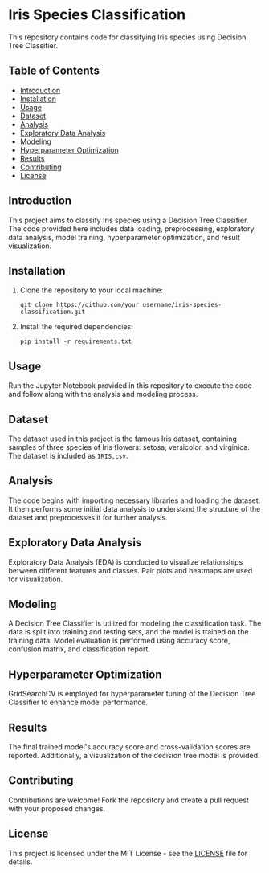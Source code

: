 # Iris Species Classification

This repository contains code for classifying Iris species using Decision Tree Classifier. 

## Table of Contents
- [Introduction](#introduction)
- [Installation](#installation)
- [Usage](#usage)
- [Dataset](#dataset)
- [Analysis](#analysis)
- [Exploratory Data Analysis](#exploratory-data-analysis)
- [Modeling](#modeling)
- [Hyperparameter Optimization](#hyperparameter-optimization)
- [Results](#results)
- [Contributing](#contributing)
- [License](#license)

## Introduction
This project aims to classify Iris species using a Decision Tree Classifier. The code provided here includes data loading, preprocessing, exploratory data analysis, model training, hyperparameter optimization, and result visualization.

## Installation
1. Clone the repository to your local machine:
    ```
    git clone https://github.com/your_username/iris-species-classification.git
    ```
2. Install the required dependencies:
    ```
    pip install -r requirements.txt
    ```

## Usage
Run the Jupyter Notebook provided in this repository to execute the code and follow along with the analysis and modeling process.

## Dataset
The dataset used in this project is the famous Iris dataset, containing samples of three species of Iris flowers: setosa, versicolor, and virginica. The dataset is included as `IRIS.csv`.

## Analysis
The code begins with importing necessary libraries and loading the dataset. It then performs some initial data analysis to understand the structure of the dataset and preprocesses it for further analysis.

## Exploratory Data Analysis
Exploratory Data Analysis (EDA) is conducted to visualize relationships between different features and classes. Pair plots and heatmaps are used for visualization.

## Modeling
A Decision Tree Classifier is utilized for modeling the classification task. The data is split into training and testing sets, and the model is trained on the training data. Model evaluation is performed using accuracy score, confusion matrix, and classification report.

## Hyperparameter Optimization
GridSearchCV is employed for hyperparameter tuning of the Decision Tree Classifier to enhance model performance.

## Results
The final trained model's accuracy score and cross-validation scores are reported. Additionally, a visualization of the decision tree model is provided.

## Contributing
Contributions are welcome! Fork the repository and create a pull request with your proposed changes.

## License
This project is licensed under the MIT License - see the [LICENSE](LICENSE) file for details.
